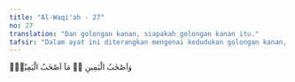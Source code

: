 ```yaml
---
title: "Al-Waqi'ah - 27"
no: 27
translation: "Dan golongan kanan, siapakah golongan kanan itu."
tafsir: "Dalam ayat ini diterangkan mengenai kedudukan golongan kanan, ialah suatu golongan yang mempunyai pangkat yang tinggi dan kedudukan yang mulia. Sudah menjadi kebiasaan dalam bahasa Arab dan juga dalam bahasa Indonesia, dalam menjelaskan sesuatu yang penting, biasa diulangi sebutannya dengan tanda tanya. Maka karena demikian pentingnya kedudukan golongan kanan, dalam ayat ini Allah menegaskan, \"Dan golongan kanan, alangkah bahagianya golongan kanan tersebut.\" Sesudah itu baru diiringi penjelasan yang lebih terperinci mengenai kenikmatan dan kebahagiaan dari golongan kanan tersebut."
---
```


وَاَصْحٰبُ الْيَمِينِ ەۙ مَآ اَصْحٰبُ الْيَمِيْنِۗ
